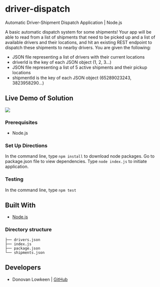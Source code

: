 # driver-dispatch
Automatic Driver-Shipment Dispatch Application | Node.js

A basic automatic dispatch system for some shipments! Your app will be able to read from a list of shipments that need to be picked up and a list of available drivers and their locations, and hit an existing REST endpoint to dispatch these shipments to nearby drivers.
You are given the following:
- JSON file representing a list of drivers with their current locations
- driverId is the key of each JSON object (1, 2, 3...)
- JSON file representing a list of 5 active shipments and their pickup locations
- shipmentId is the key of each JSON object (65289023243, 3823958290...)

## Live Demo of Solution
<img src="https://github.com/dlowkeen/driver-dispatch/assets/out.gif">


### Prerequisites

* Node.js

### Set Up Directions
In the command line, type `npm install` to download node packages. Go to package.json file to view dependencies.
Type `node index.js` to initiate application.

### Testing
In the command line, type `npm test`

## Built With

* [Node.js](https://nodejs.org/en/) 

### Directory structure
```
├── drivers.json
├── index.js
├── package.json              
└── shipments.json              
```

## Developers
- Donovan Lowkeen | [GitHub](https://github.com/dlowkeen)
